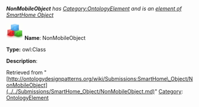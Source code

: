 ___NonMobileObject__ has [Category:OntologyElement](../../Category/OntologyElement.md "Category:OntologyElement") and is an [element of](../../Property/ElementOf.md "Property:ElementOf") [SmartHome Object](../../Submissions/SmartHome_Object.md "Submissions:SmartHome Object")_


  




[![Class](../../images/thumb/2/27/Class.gif/45px-Class.gif)](../../Image/Class.gif.md "Class")
__Name__: NonMobileObject 


__Type:__ owl:Class 


__Description__: 





Retrieved from "[http://ontologydesignpatterns.org/wiki/Submissions:SmartHome\_Object/NonMobileObject](../../Submissions/SmartHome_Object/NonMobileObject.md)"
 [Category](http://ontologydesignpatterns.org/wiki/Special:Categories "Special:Categories"): [OntologyElement](../../Category/OntologyElement.md "Category:OntologyElement")